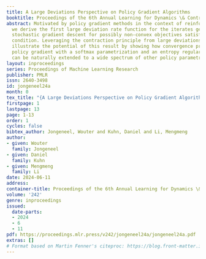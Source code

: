```yaml
---
title: A Large Deviations Perspective on Policy Gradient Algorithms
booktitle: Proceedings of the 6th Annual Learning for Dynamics \& Control Conference
abstract: Motivated by policy gradient methods in the context of reinforcement learning,
  we derive the first large deviation rate function for the iterates generated by
  stochastic gradient descent for possibly non-convex objectives satisfying a Polyak-{Ł}ojasiewicz
  condition. Leveraging the contraction principle from large deviations theory, we
  illustrate the potential of this result by showing how convergence properties of
  policy gradient with a softmax parametrization and an entropy regularized objective
  can be naturally extended to a wide spectrum of other policy parametrizations.
layout: inproceedings
series: Proceedings of Machine Learning Research
publisher: PMLR
issn: 2640-3498
id: jongeneel24a
month: 0
tex_title: "{A Large Deviations Perspective on Policy Gradient Algorithms}"
firstpage: 1
lastpage: 13
page: 1-13
order: 1
cycles: false
bibtex_author: Jongeneel, Wouter and Kuhn, Daniel and Li, Mengmeng
author:
- given: Wouter
  family: Jongeneel
- given: Daniel
  family: Kuhn
- given: Mengmeng
  family: Li
date: 2024-06-11
address:
container-title: Proceedings of the 6th Annual Learning for Dynamics \& Control Conference
volume: '242'
genre: inproceedings
issued:
  date-parts:
  - 2024
  - 6
  - 11
pdf: https://proceedings.mlr.press/v242/jongeneel24a/jongeneel24a.pdf
extras: []
# Format based on Martin Fenner's citeproc: https://blog.front-matter.io/posts/citeproc-yaml-for-bibliographies/
---
```

